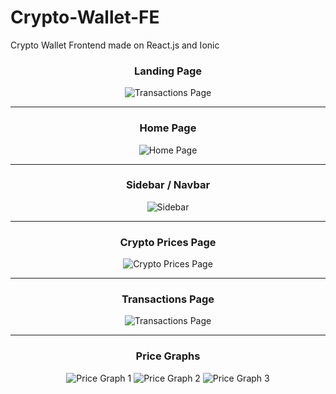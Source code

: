 # Crypto-Wallet-FE
Crypto Wallet Frontend made on React.js and Ionic


<h3 align="center">
Landing Page
</h3>

<p align="center">
  <img src="https://github.com/Elusive7733/Crypto-Wallet-FE/blob/main/Images/LandingPage.png?raw=true" alt="Transactions Page"/>
</p>

---

<h3 align="center">
Home Page
</h3>

<p align="center">
  <img src="https://github.com/Elusive7733/Crypto-Wallet-FE/blob/main/Images/HomePage.png?raw=true" alt="Home Page"/>
</p>

---

<h3 align="center">
Sidebar / Navbar
</h3>

<p align="center">
  <img src="https://github.com/Elusive7733/Crypto-Wallet-FE/blob/main/Images/Sidebar.png?raw=true" alt="Sidebar"/>
</p>

---

<h3 align="center">
Crypto Prices Page
</h3>

<p align="center">
  <img src="https://github.com/Elusive7733/Crypto-Wallet-FE/blob/main/Images/CryptoPrices.png?raw=true" alt="Crypto Prices Page"/>
</p>

---

<h3 align="center">
Transactions Page
</h3>

<p align="center">
  <img src="https://github.com/Elusive7733/Crypto-Wallet-FE/blob/main/Images/Transactions.png?raw=true" alt="Transactions Page"/>
</p>

---

<h3 align="center">
Price Graphs
</h3>
 
<p align="center">
  <img src="https://github.com/Elusive7733/Crypto-Wallet-FE/blob/main/Images/PriceGraph.png?raw=true" alt="Price Graph 1"/>
  <img src="https://github.com/Elusive7733/Crypto-Wallet-FE/blob/main/Images/PriceGraph2.png?raw=true" alt="Price Graph 2"/>
  <img src="https://github.com/Elusive7733/Crypto-Wallet-FE/blob/main/Images/PriceGraph3.png?raw=true" alt="Price Graph 3"/>
</p>

